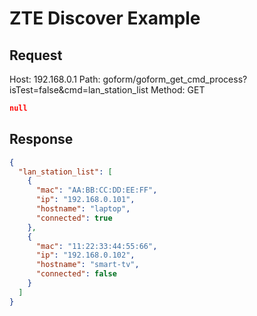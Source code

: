 # ZTE Discover Example

## Request
Host: 192.168.0.1
Path: goform/goform_get_cmd_process?isTest=false&cmd=lan_station_list
Method: GET

```json
null
```

## Response
```json
{
  "lan_station_list": [
    {
      "mac": "AA:BB:CC:DD:EE:FF",
      "ip": "192.168.0.101",
      "hostname": "laptop",
      "connected": true
    },
    {
      "mac": "11:22:33:44:55:66",
      "ip": "192.168.0.102",
      "hostname": "smart-tv",
      "connected": false
    }
  ]
}
```
